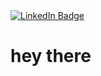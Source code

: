 <div id="badges">
  <a href="https://www.linkedin.com/in/jeffreyholmes422/">
    <img src="https://img.shields.io/badge/LinkedIn-blue?style=for-the-badge&logo=linkedin&logoColor=white" alt="LinkedIn Badge"/>
  </a>
  </div>


<h1>
  hey there
  </h1>
 <h2>
  <img src="https://media.giphy.com/media/hvRJCLFzcasrR4ia7z/giphy.gif" height= "2px" width="0.1px"/>
</h2>
 
